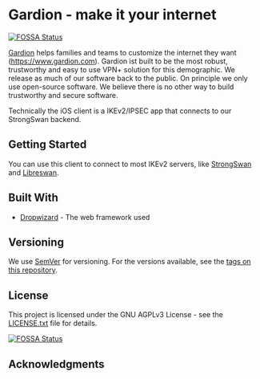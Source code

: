 # Gardion - make it your internet
[![FOSSA Status](https://app.fossa.io/api/projects/git%2Bgithub.com%2Fgardion%2Fios-app.svg?type=shield)](https://app.fossa.io/projects/git%2Bgithub.com%2Fgardion%2Fios-app?ref=badge_shield)


[Gardion](https://www.gardion.com) helps families and teams to customize the internet they want (https://www.gardion.com).
Gardion ist built to be the most robust, trustworthy and easy to use VPN+ solution for this demographic.
We release as much of our software back to the public. On principle we only use open-source software. We believe there is no other way to build trustworthy and secure software.

Technically the iOS client is a IKEv2/IPSEC app that connects to our StrongSwan backend.

## Getting Started

You can use this client to connect to most IKEv2 servers, like [StrongSwan](https://www.strongswan.org/) and [Libreswan](https://libreswan.org/).

## Built With

* [Dropwizard](http://www.dropwizard.io/1.0.2/docs/) - The web framework used

## Versioning

We use [SemVer](http://semver.org/) for versioning. For the versions available, see the [tags on this repository](https://github.com/your/project/tags). 

## License

This project is licensed under the GNU AGPLv3 License - see the [LICENSE.txt](LICENSE.txt) file for details.


[![FOSSA Status](https://app.fossa.io/api/projects/git%2Bgithub.com%2Fgardion%2Fios-app.svg?type=large)](https://app.fossa.io/projects/git%2Bgithub.com%2Fgardion%2Fios-app?ref=badge_large)

## Acknowledgments